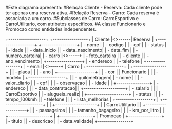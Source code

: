 #Este diagrama apresenta:
#Relação Cliente - Reserva: Cada cliente pode ter apenas uma reserva ativa.
#Relação Reserva - Carro: Cada reserva é associada a um carro.
#Subclasses de Carro: CarroEsportivo e CarroUtilitario, com atributos específicos.
#A classe Funcionario e Promocao como entidades independentes.


+------------------+        +-----------------+
|    Cliente       |<>------|    Reserva      |
+------------------+        +-----------------+
| - nome           |        | - codigo        |
| - cpf            |        | - status        |
| - idade          |        | - data_inicio   |
| - data_nascimento|        | - data_fim      |
| - numero_carteira|        | - carro         |<>-----+
| - foto_carteira  |        | - cliente       |
| - ano_vencimento |        +-----------------+
| - endereco       |
| - telefone       |                        +----------------+
| - email          |<>-----+                |     Carro      |
+------------------+        |                +----------------+
                            |                | - placa        |
                            |                | - ano          |
+------------------+        |                | - cor          |
|   Funcionario    |        |                | - modelo       |
+------------------+        |                | - quilometragem|
| - nome           |        |                | - valor_diario |
| - cpf            |        |                | - observacao   |
| - idade          |        |                +----------------+
| - endereco       |        |
| - data_contratacao|       |                +--------------------+
| - salario        |        |                |  CarroEsportivo   |
| - alugueis_realiz|        |                +--------------------+
| - status         |        |                | - tempo_100kmh     |
| - telefone       |        |                | - lista_melhorias  |
+------------------+        |                +--------------------+
                            |
                            |                +--------------------+
                            |                |  CarroUtilitario   |
                            |                +--------------------+
                            |                | - passageiros       |
                            |                | - tamanho_bagageiro |
                            |                | - km_por_litro      |
                            |                +--------------------+
                            |
                            +----------------+
                            |    Promocao    |
                            +----------------+
                            | - titulo       |
                            | - descricao    |
                            | - data_validade|
                            +----------------+
